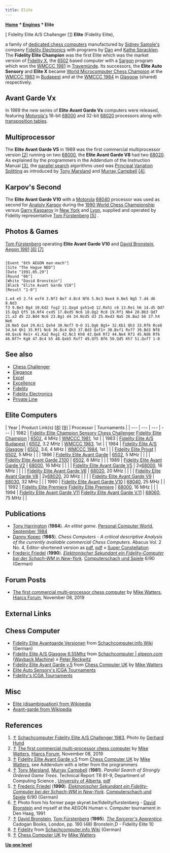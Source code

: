 ```yaml
---
title: Elite
---
```

**[Home](Home "Home") * [Engines](Engines "Engines") * Elite**

\[ Fidelity Elite A/S Challenger <a id="cite-note-1" href="#cite-ref-1">[1]</a>
**Elite** (Fidelity Elite),

a family of [dedicated chess computers](Dedicated_Chess_Computers "Dedicated Chess Computers") manufactured by [Sidney Samole's](Sidney_Samole "Sidney Samole") company [Fidelity Electronics](Fidelity_Electronics "Fidelity Electronics") with programs by [Dan](Dan_Spracklen "Dan Spracklen") and [Kathe Spracklen](Kathe_Spracklen "Kathe Spracklen"). The **Fidelity Elite Champion** was the first Elite which was the market version of [Fidelity X](Fidelity "Fidelity"), the [6502](6502 "6502") based computer with a [Sargon](Sargon "Sargon") program which won the [WMCCC 1981](WMCCC_1981 "WMCCC 1981") in [Travemünde](https://en.wikipedia.org/wiki/Travem%C3%BCnde). Its successors, the **Elite Auto Sensory** and **Elite X** became [World Microcomputer Chess Champion](World_Microcomputer_Chess_Championship "World Microcomputer Chess Championship") at the [WMCCC 1983](WMCCC_1983 "WMCCC 1983") in [Budapest](https://en.wikipedia.org/wiki/Budapest) and at the [WMCCC 1984](WMCCC_1984 "WMCCC 1984") in [Glasgow](https://en.wikipedia.org/wiki/Glasgow) (shared) respectively.

## Avant Garde Vx

In 1989 the new series of **Elite Avant Garde Vx** computers were released, featuring [Motorola's](index.php?title=Motorola&action=edit&redlink=1 "Motorola (page does not exist)") 16-bit [68000](68000 "68000") and 32-bit [68020](68020 "68020") processors along with [transposition tables](Transposition_Table "Transposition Table").

## Multiprocessor

The **Elite Avant Garde V5** in 1989 was the first commercial multiprocessor version <a id="cite-note-2" href="#cite-ref-2">[2]</a> running on two [68000](68000 "68000"), the **Elite Avant Garde V8** had two [68020](68020 "68020"). As explained by the programmers in the Addendum of the Instruction Manual <a id="cite-note-3" href="#cite-ref-3">[3]</a>, the [parallel search](Parallel_Search "Parallel Search") algorithms used was [Principal Variation Splitting](Parallel_Search#PrincipalVariationSplitting "Parallel Search") as introduced by [Tony Marsland](Tony_Marsland "Tony Marsland") and [Murray Campbell](Murray_Campbell "Murray Campbell") <a id="cite-note-4" href="#cite-ref-4">[4]</a>.

## Karpov's Second

The **Elite Avant Garde V10** with a [Motorola](index.php?title=Motorola&action=edit&redlink=1 "Motorola (page does not exist)") [68040](index.php?title=68040&action=edit&redlink=1 "68040 (page does not exist)") processor was used as second for [Anatoly Karpov](https://en.wikipedia.org/wiki/Anatoly_Karpov) during the [1990 World Chess Championship](https://en.wikipedia.org/wiki/World_Chess_Championship_1990) versus [Garry Kasparov](https://en.wikipedia.org/wiki/Garry_Kasparov) in [New York](https://en.wikipedia.org/wiki/New_York_City) and [Lyon](https://en.wikipedia.org/wiki/Lyon), supplied and operated by Fidelity representative [Tom Fürstenberg](Tom_F%C3%BCrstenberg "Tom Fürstenberg") <a id="cite-note-5" href="#cite-ref-5">[5]</a> .

## Photos & Games

[](File:TomFurstenbergDavidBronsteinAegon1991.jpg)
[Tom Fürstenberg](Tom_F%C3%BCrstenberg "Tom Fürstenberg") operating **Elite Avant Garde V10** and [David Bronstein](David_Bronstein "David Bronstein"), [Aegon 1991](Aegon_1991 "Aegon 1991") <a id="cite-note-6" href="#cite-ref-6">[6]</a> <a id="cite-note-7" href="#cite-ref-7">[7]</a>

```

[Event "6th AEGON man-mach"]
[Site "The Hague NED"]
[Date "1991.05.29"]
[Round "06"]
[White "David Bronstein"]
[Black "Elite Avant Garde V10"]
[Result "1-0"]

1.e4 e5 2.f4 exf4 3.Nf3 Be7 4.Bc4 Nf6 5.Nc3 Nxe4 6.Ne5 Ng5 7.d4 d6 8.Nd3
f3 9.Be3 Bg4 10.Kd2 fxg2 11.Qxg4 gxh1=Q 12.Rxh1 c6 13.Re1 h6 14.d5 Qd7
15.Qg3 Qf5 16.Nf4 cxd5 17.Bxd5 Nc6 18.Qg2 Rc8 19.Rf1 Nb4 20.Bb3 Qd7
21.a3 d5 22.Bd4 Nc6 23.Bg1 d4 24.Ncd5 d3 25.Nxd3 Na5 26.Ba2 b6 27.h4 Ne6 
28.Ne5 Qa4 29.Kc1 Qxh4 30.Nxf7 O-O 31.Qg6 Bg5+ 32.Kb1 Qh3 33.Rf6 Rce8 
34.b4 Qh1 35.Rf1 Nc6 36.Bc4 Qh3 37.Bd3 Qxf1+ 38.Bxf1 Rxf7 39.Bd3 Nf8 
40.Qxc6 Re1+ 41.Ka2 Rxg1 42.Nc3 Kh8 43.Qe8 Rf2 44.Ne4 Rf3 45.Nd6 Rf6 
46.Nf7+ Kg8 47.Bc4 b5 48.Qxb5 Rxf7 49.Qf5 Bf6 50.Qd5 Kh7 51.Qxf7 1-0

```

## See also

- [Chess Challenger](Chess_Challenger "Chess Challenger")
- [Elegance](Elegance "Elegance")
- [Excel](Excel "Excel")
- [Excellence](Excellence "Excellence")
- [Fidelity](Fidelity "Fidelity")
- [Fidelity Electronics](Fidelity_Electronics "Fidelity Electronics")
- [Private Line](Private_Line "Private Line")

## Elite Computers

|  Year
|  Product Link(s) <a id="cite-note-8" href="#cite-ref-8">[8]</a> <a id="cite-note-9" href="#cite-ref-9">[9]</a> |  Processor
|  Tournaments
|
| --- | --- | --- | --- |
|  1982
| [Fidelity Elite Champion Sensory Chess Challenger](https://www.schach-computer.info/wiki/index.php/Fidelity_CC_Elite_Champion)
[Fidelity Elite Champion](http://www.chesscomputeruk.com/html/fidelity_elite_champion.html)
| [6502](6502 "6502"), 4 MHz
| [WMCCC 1981](WMCCC_1981 "WMCCC 1981"), 1st
|
|  1983
| [Fidelity Elite A/S Budapest](https://www.schach-computer.info/wiki/index.php/Fidelity_Elite_A/S_Budapest) | [6502](6502 "6502"), 3.2 MHz
| [WMCCC 1983](WMCCC_1983 "WMCCC 1983"), 1st
|
|  1984
| [Fidelity Elite A/S Glasgow](https://www.schach-computer.info/wiki/index.php/Fidelity_Elite_A/S_Glasgow) | [6502](6502 "6502"), 3.6, 4 MHz
| [WMCCC 1984](WMCCC_1984 "WMCCC 1984"), 1st
|
|  | [Fidelity Elite Privat](https://www.schach-computer.info/wiki/index.php/Fidelity_Elite_Privat) | [6502](6502 "6502"), 5 MHz
|  |
|  1986
| [Fidelity Elite Avant Garde](https://www.schach-computer.info/wiki/index.php/Fidelity_Elite_Avantgarde) | [6502](6502 "6502"), 5 MHz
|  |
|  | [Fidelity Elite Avant Garde 2100](https://www.schach-computer.info/wiki/index.php/Fidelity_Elite_Avantgarde_2100) | [6502](6502 "6502"), 6 MHz
|  |
|  1989
| [Fidelity Elite Avant Garde V2](https://www.schach-computer.info/wiki/index.php/Fidelity_Elite_V2) | [68000](68000 "68000"), 16 MHz
|  |
|  | [Fidelity Elite Avant Garde V5](http://www.chesscomputeruk.com/html/fidelity_elite_avant_garde__v_5.html) |  2x[68000](68000 "68000"), 16 MHz
|  |
|  | [Fidelity Elite Avant Garde V6](http://www.schach-computer.info/wiki/index.php/Fidelity_Elite_V6) | [68020](68020 "68020"), 20 MHz
|  |
|  | [Fidelity Elite Avant Garde V8](http://www.schach-computer.info/wiki/index.php/Fidelity_Elite_V6) |  2x[68020](68020 "68020"), 20 MHz
|  |
|  | [Fidelity Elite Avant Garde V9](http://www.schach-computer.info/wiki/index.php/Fidelity_Elite_V9) | [68030](68030 "68030"), 32 MHz
|  |
|  1990
| [Fidelity Elite Avant Garde V10](http://www.schach-computer.info/wiki/index.php/Fidelity_Elite_V10) | [68040](index.php?title=68040&action=edit&redlink=1 "68040 (page does not exist)"), 25 MHz
|  |
|  1992
| [Fidelity Elite Premiere](http://www.schach-computer.info/wiki/index.php/Fidelity_Elite_Premiere)
[Fidelity Elite Premiere](http://www.chesscomputeruk.com/html/fidelity_elite_premiere.html)
| [68000](68000 "68000"), 16 MHz
|  |
|  1994
| [Fidelity Elite Avant Garde V11](https://www.schach-computer.info/wiki/index.php/Fidelity_Elite_V11_68060)
[Fidelity Elite Avant Garde V.11](http://www.chesscomputeruk.com/html/fidelity_elite_avant_garde_v_1.html)
| [68060](https://www.schach-computer.info/wiki/index.php/68060), 75 MHz
|  |

## Publications

- [Tony Harrington](Tony_Harrington "Tony Harrington") (**1984**). *An elitist game*. [Personal Computer World](Personal_Computer_World "Personal Computer World"), [September 1984](http://www.chesscomputeruk.com/html/publication_archive_1984.html)
- [Danny Kopec](Danny_Kopec "Danny Kopec") (**1985**). *Chess Computers - A critical descriptive Analysis of the currently available commercial Chess Computers*. Abacus Vol. 2 No. 4, Editor-shortened version as [pdf](http://www.sci.brooklyn.cuny.edu/~kopec/Publications/Publications/O_34_C.pdf), [pdf](http://spider.sci.brooklyn.cuny.edu/~kopec/Publications/Publications/O_34_C.pdf) » [Super Constellation](Super_Constellation "Super Constellation")
- [Frederic Friedel](Frederic_Friedel "Frederic Friedel") (**1990**). *[Elektronischer Sekundant ein Fidelity-Computer bei der Schach-WM in New-York](http://www.schachcomputer.at/fid10.htm)*. [Computerschach und Spiele](Computerschach_und_Spiele "Computerschach und Spiele") 6/90 (German)

## Forum Posts

- [The first commercial multi-processor chess computer](https://www.hiarcs.net/forums/viewtopic.php?t=9756) by [Mike Watters](Mike_Watters "Mike Watters"), [Hiarcs Forum](Computer_Chess_Forums "Computer Chess Forums"), November 08, 2019

## External Links

## Chess Computer

- [Fidelity Elite Avantgarde Versionen](https://www.schach-computer.info/wiki/index.php?title=Fidelity_Elite_Avantgarde_Versionen) from [Schachcomputer.info Wiki](https://www.schach-computer.info/wiki/index.php/Hauptseite_En) (German)
- [Fidelity Elite A/S Glasgow 6.55Mhz](https://web.archive.org/web/20170312212821/http://www.elpeon.com/index.php?mod=eliteas) from [Schachcomputer | elpeon.com](https://web.archive.org/web/20160222202108/http://www.elpeon.com/index.php) ([Wayback Machine](https://en.wikipedia.org/wiki/Wayback_Machine)) » [Peter Reckwitz](Peter_Reckwitz "Peter Reckwitz")
- [Fidelity Elite Avant Garde v.5](http://www.chesscomputeruk.com/html/fidelity_elite_avant_garde__v_5.html) from [Chess Computer UK](http://www.chesscomputeruk.com/index.html) by [Mike Watters](Mike_Watters "Mike Watters")
- [Elite Auto Sensory's ICGA Tournaments](https://www.game-ai-forum.org/icga-tournaments/program.php?id=472)
- [Fidelity's ICGA Tournaments](https://www.game-ai-forum.org/icga-tournaments/program.php?id=312)

## Misc

- [Elite (disambiguation) from Wikipedia](https://en.wikipedia.org/wiki/Elite_%28disambiguation%29)
- [Avant-garde from Wikipedia](https://en.wikipedia.org/wiki/Avant-garde)

## References

1. <a id="cite-ref-1" href="#cite-note-1">↑</a> [Schachcomputer Fidelity Elite A/S Challenger 1983](http://commons.wikimedia.org/w/index.php?title=File:Elite_AS_Challenger_1983.jpg), Photo by [Gerhard Hund](Gerhard_Hund "Gerhard Hund")
1. <a id="cite-ref-2" href="#cite-note-2">↑</a> [The first commercial multi-processor chess computer](https://www.hiarcs.net/forums/viewtopic.php?t=9756) by [Mike Watters](Mike_Watters "Mike Watters"), [Hiarcs Forum](Computer_Chess_Forums "Computer Chess Forums"), November 08, 2019
1. <a id="cite-ref-3" href="#cite-note-3">↑</a> [Fidelity Elite Avant Garde v.5](http://www.chesscomputeruk.com/html/fidelity_elite_avant_garde__v_5.html) from [Chess Computer UK](http://www.chesscomputeruk.com/index.html) by [Mike Watters](Mike_Watters "Mike Watters"), see Addendum with a letter from the programmers
1. <a id="cite-ref-4" href="#cite-note-4">↑</a> [Tony Marsland](Tony_Marsland "Tony Marsland"), [Murray Campbell](Murray_Campbell "Murray Campbell") (**1981**). *Parallel Search of Strongly Ordered Game Trees*. Technical Report TR 81-9, Department of Computing Science , [University of Alberta](University_of_Alberta "University of Alberta"), [pdf](https://webdocs.cs.ualberta.ca/~tony/TechnicalReports/TR81-9.pdf)
1. <a id="cite-ref-5" href="#cite-note-5">↑</a> [Frederic Friedel](Frederic_Friedel "Frederic Friedel") (**1990**). *[Elektronischer Sekundant ein Fidelity-Computer bei der Schach-WM in New-York](http://www.schachcomputer.at/fid10.htm)*. [Computerschach und Spiele](Computerschach_und_Spiele "Computerschach und Spiele") 6/90 (German)
1. <a id="cite-ref-6" href="#cite-note-6">↑</a> Photo from his former page skynet.be/fidelity/furstenberg - [David Bronstein](David_Bronstein "David Bronstein") and myself at the AEGON Human v. Computer tournament in Den Haag, 1991
1. <a id="cite-ref-7" href="#cite-note-7">↑</a> [David Bronstein](David_Bronstein "David Bronstein"), [Tom Fürstenberg](Tom_F%C3%BCrstenberg "Tom Fürstenberg") (**1995**). *[The Sorcerer's Apprentice](Tom_F%C3%BCrstenberg#TheSorcerersApprentice "Tom Fürstenberg")*. Cadogan Books, London, pp. 190 (48) Bronstein,D - Fidelity Elite 10
1. <a id="cite-ref-8" href="#cite-note-8">↑</a> [Fidelity](https://www.schach-computer.info/wiki/index.php/Fidelity) from [Schachcomputer.info Wiki](https://www.schach-computer.info/wiki/index.php/Hauptseite_En) (German)
1. <a id="cite-ref-9" href="#cite-note-9">↑</a> [Chess Computer UK](http://www.chesscomputeruk.com/index.html) by [Mike Watters](Mike_Watters "Mike Watters")

**[Up one level](Engines "Engines")**


